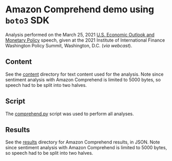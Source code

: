 # Amazon Comprehend demo using `boto3` SDK

Analysis performed on the March 25, 2021 [U.S. Economic Outlook and Monetary Policy](https://www.federalreserve.gov/newsevents/speech/clarida20210325a.htm) speech, given at the 2021 Institute of International Finance Washington Policy Summit, Washington, D.C. (_via webcast_).

## Content
See the [content](./content) directory for text content used for the analysis. Note since sentiment analysis with Amazon Comprehend is limited to 5000 bytes, so speech had to be split into two halves.

## Script
The [comprehend.py](./comprehend.py) script was used to perform all analyses.

## Results
See the [results](./results) directory for Amazon Comprehend results, in JSON. Note since sentiment analysis with Amazon Comprehend is limited to 5000 bytes, so speech had to be split into two halves.